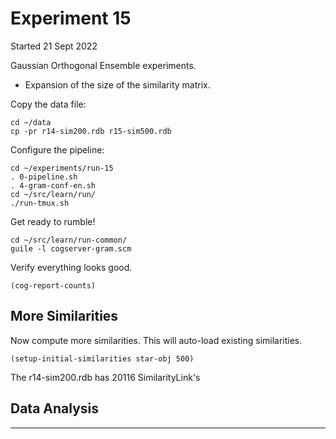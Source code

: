 
Experiment 15
=============
Started 21 Sept 2022

Gaussian Orthogonal Ensemble experiments.

* Expansion of the size of the similarity matrix.

Copy the data file:
```
cd ~/data
cp -pr r14-sim200.rdb r15-sim500.rdb
```

Configure the pipeline:
```
cd ~/experiments/run-15
. 0-pipeline.sh
. 4-gram-conf-en.sh
cd ~/src/learn/run/
./run-tmux.sh
```

Get ready to rumble!
```
cd ~/src/learn/run-common/
guile -l cogserver-gram.scm
```

Verify everything looks good.
```
(cog-report-counts)
```

More Similarities
-----------------

Now compute more similarities. This will auto-load existing
similarities.
```
(setup-initial-similarities star-obj 500)
```

The r14-sim200.rdb has 20116 SimilarityLink's

Data Analysis
-------------

---------
